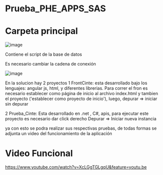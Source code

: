 # Prueba_PHE_APPS_SAS

# Carpeta principal

![image](https://user-images.githubusercontent.com/48740752/84582934-2b48cb00-adb8-11ea-889a-a22750a75e9a.png)

Contiene el script de la base de datos

Es necesario cambiar la cadena de conexión 

![image](https://user-images.githubusercontent.com/48740752/84582878-74e4e600-adb7-11ea-8a0e-c1fe220d7cbf.png)

En la solucion hay 2 proyectos
1 FrontCinte: esta desarrollado bajo los lenguajes: angular js, html, y diferentes librerias.
              Para correr el fron es necesario establecer como página de inicio al archivo index.html
              y tambien el proyecto ('establecer como proyecto de inicio'), luego, depurar => iniciar sin depurar
              
2 Prueba_Cinte: Esta desarrollado en .net , C#, apis, para ejecutar este proyecto es necesario dar click derecho Depurar => Iniciar               nueva instancia

ya con esto se podra realizar sus respectivas pruebas, de todas formas se adjunta un video del funcionamiento de la aplicación
              

# Video Funcional
https://www.youtube.com/watch?v=XcLGgTGLgqU&feature=youtu.be
